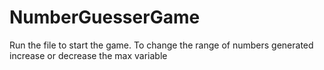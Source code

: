 ﻿# NumberGuesserGame
Run the file to start the game.
To change the range of numbers generated increase or decrease the max variable
